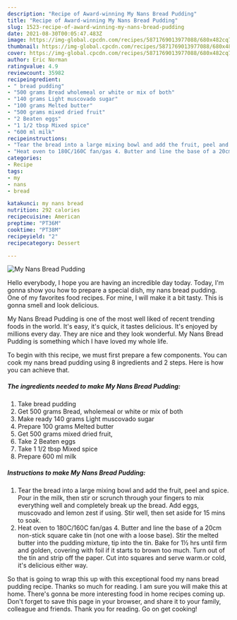 ```yaml
---
description: "Recipe of Award-winning My Nans Bread Pudding"
title: "Recipe of Award-winning My Nans Bread Pudding"
slug: 1523-recipe-of-award-winning-my-nans-bread-pudding
date: 2021-08-30T00:05:47.483Z
image: https://img-global.cpcdn.com/recipes/5871769013977088/680x482cq70/my-nans-bread-pudding-recipe-main-photo.jpg
thumbnail: https://img-global.cpcdn.com/recipes/5871769013977088/680x482cq70/my-nans-bread-pudding-recipe-main-photo.jpg
cover: https://img-global.cpcdn.com/recipes/5871769013977088/680x482cq70/my-nans-bread-pudding-recipe-main-photo.jpg
author: Eric Norman
ratingvalue: 4.9
reviewcount: 35982
recipeingredient:
- " bread pudding"
- "500 grams Bread wholemeal or white or mix of both"
- "140 grams Light muscovado sugar"
- "100 grams Melted butter"
- "500 grams mixed dried fruit"
- "2 Beaten eggs"
- "1 1/2 tbsp Mixed spice"
- "600 ml milk"
recipeinstructions:
- "Tear the bread into a large mixing bowl and add the fruit, peel and spice. Pour in the milk, then stir or scrunch through your fingers to mix everything well and completely break up the bread. Add eggs, muscovado and lemon zest if using. Stir well, then set aside for 15 mins to soak."
- "Heat oven to 180C/160C fan/gas 4. Butter and line the base of a 20cm non-stick square cake tin (not one with a loose base). Stir the melted butter into the pudding mixture, tip into the tin. Bake for 1½ hrs until firm and golden, covering with foil if it starts to brown too much. Turn out of the tin and strip off the paper. Cut into squares and serve warm.or cold, it&#39;s delicious either way."
categories:
- Recipe
tags:
- my
- nans
- bread

katakunci: my nans bread 
nutrition: 292 calories
recipecuisine: American
preptime: "PT36M"
cooktime: "PT38M"
recipeyield: "2"
recipecategory: Dessert

---
```



![My Nans Bread Pudding](https://img-global.cpcdn.com/recipes/5871769013977088/680x482cq70/my-nans-bread-pudding-recipe-main-photo.jpg)

Hello everybody, I hope you are having an incredible day today. Today, I'm gonna show you how to prepare a special dish, my nans bread pudding. One of my favorites food recipes. For mine, I will make it a bit tasty. This is gonna smell and look delicious.

My Nans Bread Pudding is one of the most well liked of recent trending foods in the world. It's easy, it's quick, it tastes delicious. It's enjoyed by millions every day. They are nice and they look wonderful. My Nans Bread Pudding is something which I have loved my whole life.




To begin with this recipe, we must first prepare a few components. You can cook my nans bread pudding using 8 ingredients and 2 steps. Here is how you can achieve that.

<!--inarticleads1-->

##### The ingredients needed to make My Nans Bread Pudding:

1. Take  bread pudding
1. Get 500 grams Bread, wholemeal or white or mix of both
1. Make ready 140 grams Light muscovado sugar
1. Prepare 100 grams Melted butter
1. Get 500 grams mixed dried fruit,
1. Take 2 Beaten eggs
1. Take 1 1/2 tbsp Mixed spice
1. Prepare 600 ml milk




<!--inarticleads2-->

##### Instructions to make My Nans Bread Pudding:

1. Tear the bread into a large mixing bowl and add the fruit, peel and spice. Pour in the milk, then stir or scrunch through your fingers to mix everything well and completely break up the bread. Add eggs, muscovado and lemon zest if using. Stir well, then set aside for 15 mins to soak.
1. Heat oven to 180C/160C fan/gas 4. Butter and line the base of a 20cm non-stick square cake tin (not one with a loose base). Stir the melted butter into the pudding mixture, tip into the tin. Bake for 1½ hrs until firm and golden, covering with foil if it starts to brown too much. Turn out of the tin and strip off the paper. Cut into squares and serve warm.or cold, it&#39;s delicious either way.




So that is going to wrap this up with this exceptional food my nans bread pudding recipe. Thanks so much for reading. I am sure you will make this at home. There's gonna be more interesting food in home recipes coming up. Don't forget to save this page in your browser, and share it to your family, colleague and friends. Thank you for reading. Go on get cooking!

